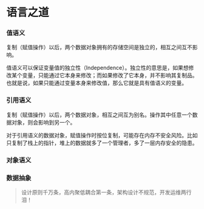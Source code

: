 # 语言之道

### 值语义
复制（赋值操作）以后，两个数据对象拥有的存储空间是独立的，相互之间互不影响。

值语义可以保证变量值的独立性（Independence）。独立性的意思是，如果想修改某个变量，只能通过它本身来修改；而如果修改了它本身，并不影响其复制品。也就是说，如果只能通过变量本身来修改值，那么它就是具有值语义的变量。

### 引用语义
复制（赋值操作）以后，两个数据对象，相互之间互为别名。操作其中任意一个数据对象，则会影响到另一个。

对于引用语义的数据对象，赋值操作时按位复制，可能存在内存不安全风险。比如只复制了栈上的指针，堆上的数据就多了一个管理者，多了一层内存安全的隐患。

### 对象语义

### 数据抽象

> 设计原则千万条，高内聚低耦合第一条，架构设计不规范，开发运维两行泪！